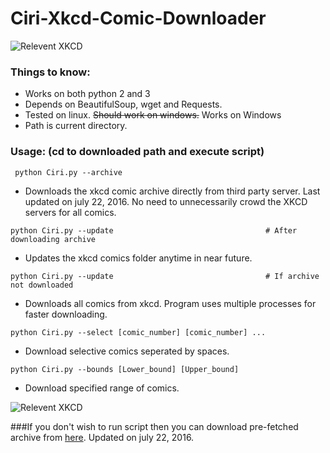 # Ciri-Xkcd-Comic-Downloader

![Relevent XKCD](https://imgs.xkcd.com/comics/code_quality.png)



### Things to know:
  - Works on both python 2 and 3
  - Depends on BeautifulSoup, wget and Requests.
  - Tested on linux. ~~Should work on windows.~~ Works on Windows
  - Path is current directory. 


### Usage: (cd to downloaded path and execute script)

``` python Ciri.py --archive```

- Downloads the xkcd comic archive directly from third party server. Last updated on july 22, 2016. No need to unnecessarily crowd the XKCD servers for all comics.


```python Ciri.py --update	                             	# After downloading archive```

- Updates the xkcd comics folder anytime in near future.


```python Ciri.py --update	                            	# If archive not downloaded```

- Downloads all comics from xkcd. Program uses multiple processes for faster downloading.


```python Ciri.py --select [comic_number] [comic_number] ...```

- Download selective comics seperated by spaces.


```python Ciri.py --bounds [Lower_bound] [Upper_bound]```

- Download specified range of comics.

![Relevent XKCD](https://imgs.xkcd.com/comics/code_quality_2.png)


###If you don't wish to run script then you can download pre-fetched archive from [here](http://www.insomniacprogrammer.hol.es/xkcd/XKCD_Comics.zip). Updated on july 22, 2016.
